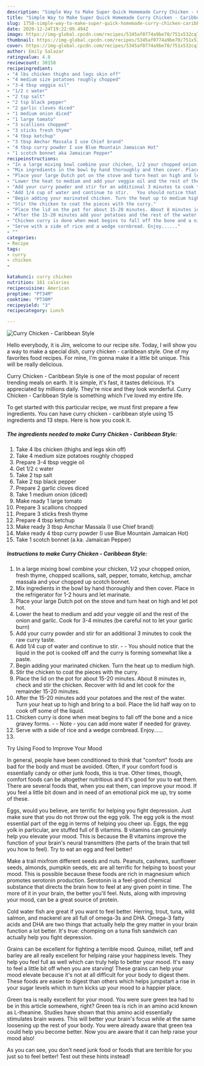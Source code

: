 ```yaml
---
description: "Simple Way to Make Super Quick Homemade Curry Chicken - Caribbean Style"
title: "Simple Way to Make Super Quick Homemade Curry Chicken - Caribbean Style"
slug: 1758-simple-way-to-make-super-quick-homemade-curry-chicken-caribbean-style
date: 2020-12-24T19:22:09.494Z
image: https://img-global.cpcdn.com/recipes/5345af0774a9be70/751x532cq70/curry-chicken-caribbean-style-recipe-main-photo.jpg
thumbnail: https://img-global.cpcdn.com/recipes/5345af0774a9be70/751x532cq70/curry-chicken-caribbean-style-recipe-main-photo.jpg
cover: https://img-global.cpcdn.com/recipes/5345af0774a9be70/751x532cq70/curry-chicken-caribbean-style-recipe-main-photo.jpg
author: Emily Salazar
ratingvalue: 4.8
reviewcount: 30158
recipeingredient:
- "4 lbs chicken thighs and legs skin off"
- "4 medium size potatoes roughly chopped"
- "3-4 tbsp veggie oil"
- "1/2 c water"
- "2 tsp salt"
- "2 tsp black pepper"
- "2 garlic cloves diced"
- "1 medium onion diced"
- "1 large tomato"
- "3 scallions chopped"
- "3 sticks fresh thyme"
- "4 tbsp ketchup"
- "3 tbsp Amchar Massala I use Chief brand"
- "4 tbsp curry powder I use Blue Mountain Jamaican Hot"
- "1 scotch bonnet aka Jamaican Pepper"
recipeinstructions:
- "In a large mixing bowl combine your chicken, 1/2 your chopped onion, fresh thyme, chopped scallions, salt, pepper, tomato, ketchup, amchar massala and your chopped up scotch bonnet."
- "Mix ingredients in the bowl by hand thoroughly and then cover. Place in the refrigerator for 1-2 hours and let marinate."
- "Place your large Dutch pot on the stove and turn heat on high and let pot hot."
- "Lower the heat to medium and add your veggie oil and the rest of the onion and garlic. Cook for 3-4 minutes (be careful not to let your garlic burn)"
- "Add your curry powder and stir for an additional 3 minutes to cook the raw curry taste."
- "Add 1/4 cup of water and continue to stir.   You should notice that the liquid in the pot is cooked off and the curry is forming somewhat like a paste."
- "Begin adding your marinated chicken. Turn the heat up to medium high."
- "Stir the chicken to coat the pieces with the curry."
- "Place the lid on the pot for about 15-20 minutes. About 8 minutes in, check and stir the chicken. Recover with lid and let cook for the remainder 15-20 minutes."
- "After the 15-20 minutes add your potatoes and the rest of the water. Turn your heat up to high and bring to a boil. Place the lid half way on to cook off some of the liquid."
- "Chicken curry is done when meat begins to fall off the bone and a nice gravey forms.  Note - you can add more water if needed for gravey."
- "Serve with a side of rice and a wedge cornbread. Enjoy......"
- ""
categories:
- Recipe
tags:
- curry
- chicken
- 

katakunci: curry chicken  
nutrition: 161 calories
recipecuisine: American
preptime: "PT34M"
cooktime: "PT30M"
recipeyield: "3"
recipecategory: Lunch

---
```



![Curry Chicken - Caribbean Style](https://img-global.cpcdn.com/recipes/5345af0774a9be70/751x532cq70/curry-chicken-caribbean-style-recipe-main-photo.jpg)

Hello everybody, it is Jim, welcome to our recipe site. Today, I will show you a way to make a special dish, curry chicken - caribbean style. One of my favorites food recipes. For mine, I'm gonna make it a little bit unique. This will be really delicious.



Curry Chicken - Caribbean Style is one of the most popular of recent trending meals on earth. It is simple, it's fast, it tastes delicious. It's appreciated by millions daily. They're nice and they look wonderful. Curry Chicken - Caribbean Style is something which I've loved my entire life.


To get started with this particular recipe, we must first prepare a few ingredients. You can have curry chicken - caribbean style using 15 ingredients and 13 steps. Here is how you cook it.

<!--inarticleads1-->

##### The ingredients needed to make Curry Chicken - Caribbean Style:

1. Take 4 lbs chicken (thighs and legs skin off)
1. Take 4 medium size potatoes roughly chopped
1. Prepare 3-4 tbsp veggie oil
1. Get 1/2 c water
1. Take 2 tsp salt
1. Take 2 tsp black pepper
1. Prepare 2 garlic cloves diced
1. Take 1 medium onion (diced)
1. Make ready 1 large tomato
1. Prepare 3 scallions chopped
1. Prepare 3 sticks fresh thyme
1. Prepare 4 tbsp ketchup
1. Make ready 3 tbsp Amchar Massala (I use Chief brand)
1. Make ready 4 tbsp curry powder (I use Blue Mountain Jamaican Hot)
1. Take 1 scotch bonnet (a.ka. Jamaican Pepper)




<!--inarticleads2-->

##### Instructions to make Curry Chicken - Caribbean Style:

1. In a large mixing bowl combine your chicken, 1/2 your chopped onion, fresh thyme, chopped scallions, salt, pepper, tomato, ketchup, amchar massala and your chopped up scotch bonnet.
1. Mix ingredients in the bowl by hand thoroughly and then cover. Place in the refrigerator for 1-2 hours and let marinate.
1. Place your large Dutch pot on the stove and turn heat on high and let pot hot.
1. Lower the heat to medium and add your veggie oil and the rest of the onion and garlic. Cook for 3-4 minutes (be careful not to let your garlic burn)
1. Add your curry powder and stir for an additional 3 minutes to cook the raw curry taste.
1. Add 1/4 cup of water and continue to stir.  -  - You should notice that the liquid in the pot is cooked off and the curry is forming somewhat like a paste.
1. Begin adding your marinated chicken. Turn the heat up to medium high.
1. Stir the chicken to coat the pieces with the curry.
1. Place the lid on the pot for about 15-20 minutes. About 8 minutes in, check and stir the chicken. Recover with lid and let cook for the remainder 15-20 minutes.
1. After the 15-20 minutes add your potatoes and the rest of the water. Turn your heat up to high and bring to a boil. Place the lid half way on to cook off some of the liquid.
1. Chicken curry is done when meat begins to fall off the bone and a nice gravey forms. -  - Note - you can add more water if needed for gravey.
1. Serve with a side of rice and a wedge cornbread. Enjoy......
1. 




Try Using Food to Improve Your Mood


In general, people have been conditioned to think that "comfort" foods are bad for the body and must be avoided. Often, if your comfort food is essentially candy or other junk foods, this is true. Other times, though, comfort foods can be altogether nutritious and it's good for you to eat them. There are several foods that, when you eat them, can improve your mood. If you feel a little bit down and in need of an emotional pick me up, try some of these.

Eggs, would you believe, are terrific for helping you fight depression. Just make sure that you do not throw out the egg yolk. The egg yolk is the most essential part of the egg in terms of helping you cheer up. Eggs, the egg yolk in particular, are stuffed full of B vitamins. B vitamins can genuinely help you elevate your mood. This is because the B vitamins improve the function of your brain's neural transmitters (the parts of the brain that tell you how to feel). Try to eat an egg and feel better!

Make a trail mixfrom different seeds and nuts. Peanuts, cashews, sunflower seeds, almonds, pumpkin seeds, etc are all terrific for helping to boost your mood. This is possible because these foods are rich in magnesium which promotes serotonin production. Serotonin is a feel-good chemical substance that directs the brain how to feel at any given point in time. The more of it in your brain, the better you'll feel. Nuts, along with improving your mood, can be a great source of protein.

Cold water fish are great if you want to feel better. Herring, trout, tuna, wild salmon, and mackerel are all full of omega-3s and DHA. Omega-3 fatty acids and DHA are two things that actually help the grey matter in your brain function a lot better. It's true: chomping on a tuna fish sandwich can actually help you fight depression. 

Grains can be excellent for fighting a terrible mood. Quinoa, millet, teff and barley are all really excellent for helping raise your happiness levels. They help you feel full as well which can truly help to better your mood. It's easy to feel a little bit off when you are starving! These grains can help your mood elevate because it's not at all difficult for your body to digest them. These foods are easier to digest than others which helps jumpstart a rise in your sugar levels which in turn kicks up your mood to a happier place.

Green tea is really excellent for your mood. You were sure green tea had to be in this article somewhere, right? Green tea is rich in an amino acid known as L-theanine. Studies have shown that this amino acid essentially stimulates brain waves. This will better your brain's focus while at the same loosening up the rest of your body. You were already aware that green tea could help you become better. Now you are aware that it can help raise your mood also!

As you can see, you don't need junk food or foods that are terrible for you just so to feel better! Test out  these hints  instead!

